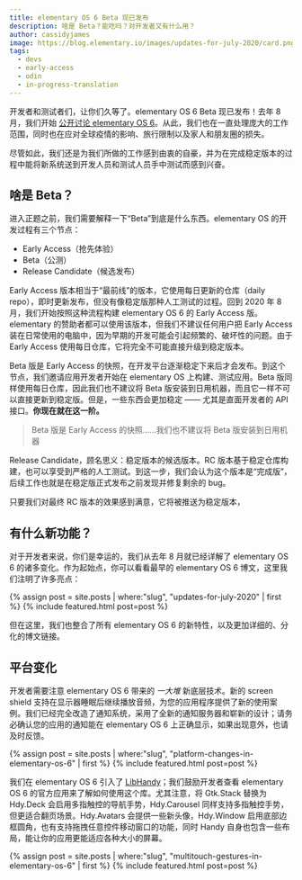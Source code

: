 ```yaml
---
title: elementary OS 6 Beta 现已发布
description: 啥是 Beta？能吃吗？对开发者又有什么用？
author: cassidyjames
image: https://blog.elementary.io/images/updates-for-july-2020/card.png
tags:
  - devs
  - early-access
  - odin
  - in-progress-translation
---
```


开发者和测试者们，让你们久等了。elementary OS 6 Beta 现已发布！去年 8 月，我们开始 [公开讨论 elementary OS 6](https://blog.elementary.io/updates-for-july-2020)。从此，我们也在一直处理庞大的工作范围，同时也在应对全球疫情的影响、旅行限制以及家人和朋友圈的损失。

尽管如此，我们还是为我们所做的工作感到由衷的自豪，并为在完成稳定版本的过程中能将新系统送到开发人员和测试人员手中测试而感到兴奋。

## 啥是 Beta？
进入正题之前，我们需要解释一下“Beta”到底是什么东西。elementary OS 的开发过程有三个节点：

- Early Access（抢先体验）
- Beta（公测）
- Release Candidate（候选发布）

Early Access 版本相当于“最前线”的版本，它使用每日更新的仓库（daily repo），即时更新发布，但没有像稳定版那种人工测试的过程。回到 2020 年 8 月，我们开始按照这种流程构建 elementary OS 6 的 Early Access 版。elementary 的赞助者都可以使用该版本，但我们不建议任何用户把 Early Access 装在日常使用的电脑中，因为早期的开发可能会引起频繁的、破坏性的问题。由于 Early Access 使用每日仓库，它将完全不可能直接升级到稳定版本。

Beta 版是 Early Access 的快照，在开发平台逐渐稳定下来后才会发布。到这个节点，我们邀请应用开发者开始在 elementary OS 上构建、测试应用。Beta 版同样使用每日仓库，因此我们也不建议将 Beta 版安装到日用机器，而且它一样不可以直接更新到稳定版。但是，一些东西会更加稳定 —— 尤其是直面开发者的 API 接口。**你现在就在这一阶。**

<aside>
<blockquote>
<p>Beta 版是 Early Access 的快照……我们也不建议将 Beta 版安装到日用机器</p>
</blockquote>
</aside>

Release Candidate，顾名思义：稳定版本的候选版本。RC 版本基于稳定仓库构建，也可以享受到严格的人工测试。到这一步，我们会认为这个版本是“完成版”，后续工作也就是在稳定版正式发布之前发现并修复剩余的 bug。

只要我们对最终 RC 版本的效果感到满意，它将被推送为稳定版本，

## 有什么新功能？
对于开发者来说，你们是幸运的，我们从去年 8 月就已经详解了 elementary OS 6 的诸多变化。作为起始点，你可以看看最早的 elementary OS 6 博文，这里我们注明了许多亮点：

<aside>
{% assign post = site.posts | where:"slug", "updates-for-july-2020" | first %}
{% include featured.html post=post %}
</aside>

但在这里，我们也整合了所有 elementary OS 6 的新特性，以及更加详细的、分化的博文链接。

## 平台变化
开发者需要注意 elementary OS 6 带来的 *一大堆* 新底层技术。新的 screen shield 支持在显示器睡眠后继续播放音频，为您的应用程序提供了新的使用案例。我们已经完全改造了通知系统，采用了全新的通知服务器和崭新的设计；请务必确认您的应用的通知能在 elementary OS 6 上正确显示，如果出现意外，也请及时反馈。

<aside>
{% assign post = site.posts | where:"slug", "platform-changes-in-elementary-os-6" | first %}
{% include featured.html post=post %}
</aside>

我们在 elementary OS 6 引入了 [LibHandy](https://valadoc.org/libhandy-1/Hdy.html)；我们鼓励开发者查看 elementary OS 6 的官方应用来了解如何使用这个库。尤其注意，将 Gtk.Stack 替换为 Hdy.Deck 会启用多指触控的导航手势，Hdy.Carousel 同样支持多指触控手势，但更适合翻页场景。Hdy.Avatars 会提供一些新头像，Hdy.Window 启用底部边框圆角，也有支持拖拽任意控件移动窗口的功能，同时 Handy 自身也包含一些布局，能让你的应用更能适应各种大小的屏幕。

<aside>
{% assign post = site.posts | where:"slug", "multitouch-gestures-in-elementary-os-6" | first %}
{% include featured.html post=post %}
</aside>
